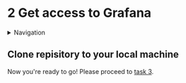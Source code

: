 # 2 Get access to Grafana

<details>
<summary>Navigation</summary>

0. ~~**Getting started** (this task)~~
1. ~~[Run Front End App Locally](/001.md)~~
2. [Get access to Grafana](/002.md)

</details>

## Clone repisitory to your local machine

Now you're ready to go!
Please proceed to [task 3](tasks/003.md).
